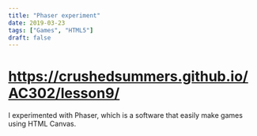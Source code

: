 ```yaml
---
title: "Phaser experiment"
date: 2019-03-23
tags: ["Games", "HTML5"]
draft: false
---
```


# https://crushedsummers.github.io/AC302/lesson9/

I experimented with Phaser, which is a software that easily make games using HTML Canvas.
